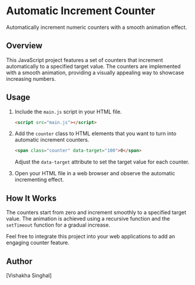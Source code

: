 # Automatic Increment Counter

Automatically increment numeric counters with a smooth animation effect.

## Overview
This JavaScript project features a set of counters that increment automatically to a specified target value. The counters are implemented with a smooth animation, providing a visually appealing way to showcase increasing numbers.

## Usage
1. Include the `main.js` script in your HTML file.

    ```html
    <script src="main.js"></script>
    ```

2. Add the `counter` class to HTML elements that you want to turn into automatic increment counters.

    ```html
    <span class="counter" data-target="100">0</span>
    ```

    Adjust the `data-target` attribute to set the target value for each counter.

3. Open your HTML file in a web browser and observe the automatic incrementing effect.

## How It Works
The counters start from zero and increment smoothly to a specified target value. The animation is achieved using a recursive function and the `setTimeout` function for a gradual increase.

Feel free to integrate this project into your web applications to add an engaging counter feature.

## Author
[Vishakha Singhal]
